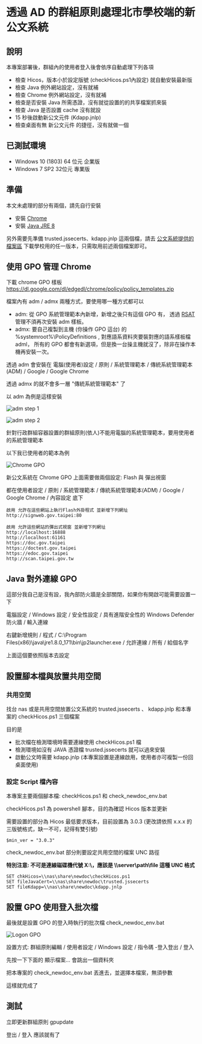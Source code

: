 # 透過 AD 的群組原則處理北市學校端的新公文系統

## 說明

本專案部署後，群組內的使用者登入後會依序自動處理下列各項

- 檢查 Hicos，版本小於設定版號 (checkHicos.ps1內設定) 就自動安裝最新版
- 檢查 Java 例外網站設定，沒有就補
- 檢查 Chrome 例外網站設定，沒有就補
- 檢查是否安裝 Java 所需憑證，沒有就從設置的的共享檔案抓來裝
- 檢查 Java 是否設置 cache 沒有就設
- 15 秒後啟動新公文元件 (Kdapp.jnlp)
- 檢查桌面有無 新公文元件 的捷徑，沒有就做一個

## 已測試環境

* Windows 10 (1803) 64 位元 企業版
* Windows 7 SP2 32位元 專業版

## 準備

本文未處理的部分有兩個，請先自行安裝

* 安裝 [Chrome](https://www.google.com.tw/chrome/)
* 安裝 [Java JRE 8](https://java.com)

另外需要先準備 trusted.jssecerts、kdapp.jnlp 這兩個檔，請去 [公文系統提供的檔案區](https://sites.google.com/view/newdoc/school/%E6%AA%94%E6%A1%88%E4%B8%8B%E8%BC%89%E8%88%87%E7%92%B0%E5%A2%83%E8%A8%AD%E5%AE%9A) 下載學校用的任一版本，只需取用前述兩個檔案即可。

## 使用 GPO 管理 Chrome

下載 chrome GPO 樣板 https://dl.google.com/dl/edgedl/chrome/policy/policy_templates.zip

檔案內有 adm / admx 兩種方式，要使用哪一種方式都可以

* adm: 從 GPO 系統管理範本內新增，新增之後只有這個 GPO 有， 透過 [RSAT](https://support.microsoft.com/zh-tw/help/2693643/remote-server-administration-tools-rsat-for-windows-operating-systems) 管理不須再次安裝 adm 樣板。
* admx: 要自己複製到主機 (你操作 GPO 這台) 的 %systemroot%\PolicyDefinitions , 對應語系資料夾要裝對應的語系樣板檔 adml， 所有的 GPO 都會有新選項，但是換一台操主機就沒了，除非在操作本機再安裝一次。

透過 adm 會安裝在 電腦(使用者)設定 / 原則 / 系統管理範本 / 傳統系統管理範本(ADM) / Google / Google Chrome

透過 admx 的就不會多一層 "傳統系統管理範本" 了

以 adm 為例是這樣安裝

![adm step 1](https://i.imgur.com/mOvAXqk.png)

![adm step 2](https://i.imgur.com/4whI85M.png)

針對行政群組容器設置的群組原則(依人)不能用電腦的系統管理範本，要用使用者的系統管理範本

以下我已使用者的範本為例

![Chrome GPO](https://i.imgur.com/GZzIMbM.png)

新公文系統在 Chrome GPO 上面需要做兩個設定: Flash 與 彈出視窗

都在使用者設定 / 原則 / 系統管理範本 / 傳統系統管理範本(ADM) / Google / Google Chrome / 內容設定 底下

```
啟用 允許在這些網站上執行Flash外掛程式 並新增下列網址
http://signweb.gov.taipei:80
```
```
啟用 允許這些網站的彈出式視窗 並新增下列網址
http://localhost:16888
http://localhost:61161
https://doc.gov.taipei
https://doctest.gov.taipei
https://edoc.gov.taipei
http://scan.taipei.gov.tw 
```

## Java 對外連線 GPO

這部分我自己是沒有設，我內部防火牆是全部關閉，如果你有開啟可能需要設置一下

電腦設定 / Windows 設定 / 安全性設定 / 具有進階安全性的 Windows Defender 防火牆 / 輸入連線

右鍵新增規則 / 程式 / C:\Program Files(x86)\java\jre1.8.0_171\bin\jp2launcher.exe / 允許連線 / 所有 / 給個名字

上面這個要依照版本去設定

## 設置腳本檔與放置共用空間

### 共用空間

找台 nas 或是共用空間放置公文系統的 trusted.jssecerts 、 kdapp.jnlp 和本專案的 checkHicos.ps1 三個檔案

目的是

* 批次檔在檢測環境時需要連線使用 checkHicos.ps1 檔
* 檢測環境如沒有 JAVA 憑證檔 trusted.jssecerts 就可以過來安裝
* 啟動公文時需要 kdapp.jnlp (本專案設置是連線啟用，使用者亦可複製一份回桌面使用)

### 設定 Script  檔內容

本專案主要兩個腳本檔: checkHicos.ps1 和 check_newdoc_env.bat 

checkHicos.ps1 為 powershell 腳本，目的為確認 Hicos 版本並更新

需要設置的部分為 Hicos 最低要求版本，目前設置為 3.0.3 (更改請依照 x.x.x 的三版號格式，缺一不可，記得有雙引號)

```
$min_ver = "3.0.3"
```

check_newdoc_env.bat 部分則要設定共用空間的檔案 UNC 路徑 

**特別注意: 不可是連線磁碟機代號 X:\，應該是 \\\server\path\file 這種 UNC 格式**

```
SET chkHicos=\\nas\share\newdoc\checkHicos.ps1
SET fileJavaCert=\\nas\share\newdoc\trusted.jssecerts
SET fileKdapp=\\nas\share\newdoc\kdapp.jnlp
```

## 設置 GPO 使用登入批次檔

最後就是設置 GPO 的登入時執行的批次檔 check_newdoc_env.bat

![Logon GPO](https://i.imgur.com/Tl1LBu9.png)

設置方式: 群組原則編輯 / 使用者設定 / Windows 設定 / 指令碼 -登入登出 / 登入

先按一下下面的 顯示檔案... 會跳出一個資料夾

把本專案的 check_newdoc_env.bat 丟進去，並選擇本檔案，無須參數

這樣就完成了

## 測試

立即更新群組原則 gpupdate

登出 / 登入 應該就有了
